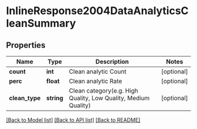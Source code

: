 # InlineResponse2004DataAnalyticsCleanSummary

## Properties
Name | Type | Description | Notes
------------ | ------------- | ------------- | -------------
**count** | **int** | Clean analytic Count | [optional] 
**perc** | **float** | Clean analytic Rate | [optional] 
**clean_type** | **string** | Clean category(e.g. High Quality, Low Quality, Medium Quality) | [optional] 

[[Back to Model list]](../README.md#documentation-for-models) [[Back to API list]](../README.md#documentation-for-api-endpoints) [[Back to README]](../README.md)


